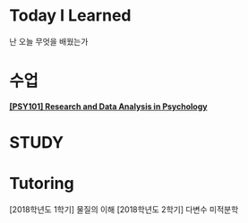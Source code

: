 # Today I Learned
난 오늘 무엇을 배웠는가

# 수업
**[[PSY101] Research and Data Analysis in Psychology](PSY101__Research-and-Data-Analysis-in-Psychology)**

# STUDY

# Tutoring
[2018학년도 1학기] 물질의 이해
[2018학년도 2학기] 다변수 미적분학 
